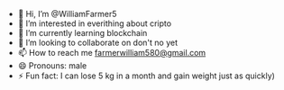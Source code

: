 - 👋 Hi, I’m @WilliamFarmer5
- 👀 I’m interested in everithing about cripto
- 🌱 I’m currently learning blockchain
- 💞️ I’m looking to collaborate on don't no yet
- 📫 How to reach me farmerwilliam580@gmail.com
- 😄 Pronouns: male
- ⚡ Fun fact: I can lose 5 kg in a month and gain weight just as quickly)

<!---
WilliamFarmer5/WilliamFarmer5 is a ✨ special ✨ repository because its `README.md` (this file) appears on your GitHub profile.
You can click the Preview link to take a look at your changes.
--->
